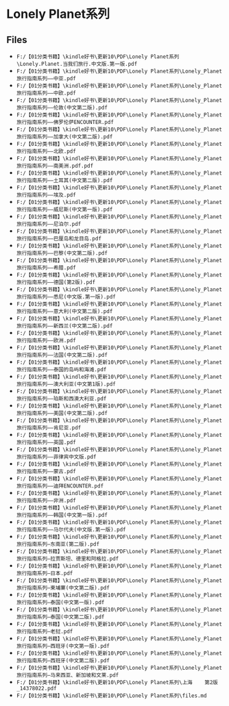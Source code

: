 # Lonely Planet系列

## Files

- `F:/【01分类书籍】\kindle好书\更新10\PDF\Lonely Planet系列\Lonely.Planet.当我们旅行.中文版.第一版.pdf`
- `F:/【01分类书籍】\kindle好书\更新10\PDF\Lonely Planet系列\Lonely_Planet旅行指南系列——中亚.pdf`
- `F:/【01分类书籍】\kindle好书\更新10\PDF\Lonely Planet系列\Lonely_Planet旅行指南系列——中欧.pdf`
- `F:/【01分类书籍】\kindle好书\更新10\PDF\Lonely Planet系列\Lonely_Planet旅行指南系列——伦敦(中文第二版).pdf`
- `F:/【01分类书籍】\kindle好书\更新10\PDF\Lonely Planet系列\Lonely_Planet旅行指南系列——佛罗伦萨ENCOUNTER.pdf`
- `F:/【01分类书籍】\kindle好书\更新10\PDF\Lonely Planet系列\Lonely_Planet旅行指南系列——加拿大(中文第二版).pdf`
- `F:/【01分类书籍】\kindle好书\更新10\PDF\Lonely Planet系列\Lonely_Planet旅行指南系列——北欧.pdf`
- `F:/【01分类书籍】\kindle好书\更新10\PDF\Lonely Planet系列\Lonely_Planet旅行指南系列——南美洲.pdf.pdf`
- `F:/【01分类书籍】\kindle好书\更新10\PDF\Lonely Planet系列\Lonely_Planet旅行指南系列——土耳其(中文第二版).pdf`
- `F:/【01分类书籍】\kindle好书\更新10\PDF\Lonely Planet系列\Lonely_Planet旅行指南系列——埃及.pdf`
- `F:/【01分类书籍】\kindle好书\更新10\PDF\Lonely Planet系列\Lonely_Planet旅行指南系列——威尼斯(中文第一版).pdf`
- `F:/【01分类书籍】\kindle好书\更新10\PDF\Lonely Planet系列\Lonely_Planet旅行指南系列——尼泊尔.pdf`
- `F:/【01分类书籍】\kindle好书\更新10\PDF\Lonely Planet系列\Lonely_Planet旅行指南系列——巴厘岛和龙目岛.pdf`
- `F:/【01分类书籍】\kindle好书\更新10\PDF\Lonely Planet系列\Lonely_Planet旅行指南系列——巴黎(中文第二版).pdf`
- `F:/【01分类书籍】\kindle好书\更新10\PDF\Lonely Planet系列\Lonely_Planet旅行指南系列——希腊.pdf`
- `F:/【01分类书籍】\kindle好书\更新10\PDF\Lonely Planet系列\Lonely_Planet旅行指南系列——德国(第2版).pdf`
- `F:/【01分类书籍】\kindle好书\更新10\PDF\Lonely Planet系列\Lonely_Planet旅行指南系列——悉尼(中文版.第一版).pdf`
- `F:/【01分类书籍】\kindle好书\更新10\PDF\Lonely Planet系列\Lonely_Planet旅行指南系列——意大利(中文第二版).pdf`
- `F:/【01分类书籍】\kindle好书\更新10\PDF\Lonely Planet系列\Lonely_Planet旅行指南系列——新西兰(中文第二版).pdf`
- `F:/【01分类书籍】\kindle好书\更新10\PDF\Lonely Planet系列\Lonely_Planet旅行指南系列——欧洲.pdf`
- `F:/【01分类书籍】\kindle好书\更新10\PDF\Lonely Planet系列\Lonely_Planet旅行指南系列——法国(中文第二版).pdf`
- `F:/【01分类书籍】\kindle好书\更新10\PDF\Lonely Planet系列\Lonely_Planet旅行指南系列——泰国的岛屿和海滩.pdf`
- `F:/【01分类书籍】\kindle好书\更新10\PDF\Lonely Planet系列\Lonely_Planet旅行指南系列——澳大利亚(中文第1版).pdf`
- `F:/【01分类书籍】\kindle好书\更新10\PDF\Lonely Planet系列\Lonely_Planet旅行指南系列——珀斯和西澳大利亚.pdf`
- `F:/【01分类书籍】\kindle好书\更新10\PDF\Lonely Planet系列\Lonely_Planet旅行指南系列——美国(中文第二版).pdf`
- `F:/【01分类书籍】\kindle好书\更新10\PDF\Lonely Planet系列\Lonely_Planet旅行指南系列——肯尼亚.pdf`
- `F:/【01分类书籍】\kindle好书\更新10\PDF\Lonely Planet系列\Lonely_Planet旅行指南系列——英国.pdf`
- `F:/【01分类书籍】\kindle好书\更新10\PDF\Lonely Planet系列\Lonely_Planet旅行指南系列——菲律宾中文版.pdf`
- `F:/【01分类书籍】\kindle好书\更新10\PDF\Lonely Planet系列\Lonely_Planet旅行指南系列——蒙古.pdf`
- `F:/【01分类书籍】\kindle好书\更新10\PDF\Lonely Planet系列\Lonely_Planet旅行指南系列——迪拜ENCOUNTER.pdf`
- `F:/【01分类书籍】\kindle好书\更新10\PDF\Lonely Planet系列\Lonely_Planet旅行指南系列——非洲.pdf`
- `F:/【01分类书籍】\kindle好书\更新10\PDF\Lonely Planet系列\Lonely_Planet旅行指南系列——韩国(中文第一版).pdf`
- `F:/【01分类书籍】\kindle好书\更新10\PDF\Lonely Planet系列\Lonely_Planet旅行指南系列——马尔代夫(中文版.第一版).pdf`
- `F:/【01分类书籍】\kindle好书\更新10\PDF\Lonely Planet系列\Lonely_Planet旅行指南系列—东南亚(第二版).pdf`
- `F:/【01分类书籍】\kindle好书\更新10\PDF\Lonely Planet系列\Lonely_Planet旅行指南系列—拉贾斯坦、德里和阿格拉.pdf`
- `F:/【01分类书籍】\kindle好书\更新10\PDF\Lonely Planet系列\Lonely_Planet旅行指南系列—日本.pdf`
- `F:/【01分类书籍】\kindle好书\更新10\PDF\Lonely Planet系列\Lonely_Planet旅行指南系列—柬埔寨(中文第二版).pdf`
- `F:/【01分类书籍】\kindle好书\更新10\PDF\Lonely Planet系列\Lonely_Planet旅行指南系列—泰国(中文第一版).pdf`
- `F:/【01分类书籍】\kindle好书\更新10\PDF\Lonely Planet系列\Lonely_Planet旅行指南系列—泰国(中文第二版).pdf`
- `F:/【01分类书籍】\kindle好书\更新10\PDF\Lonely Planet系列\Lonely_Planet旅行指南系列—老挝.pdf`
- `F:/【01分类书籍】\kindle好书\更新10\PDF\Lonely Planet系列\Lonely_Planet旅行指南系列—西班牙(中文第一版).pdf`
- `F:/【01分类书籍】\kindle好书\更新10\PDF\Lonely Planet系列\Lonely_Planet旅行指南系列—西班牙(中文第二版).pdf`
- `F:/【01分类书籍】\kindle好书\更新10\PDF\Lonely Planet系列\Lonely_Planet旅行指南系列—马来西亚、新加坡和文莱.pdf`
- `F:/【01分类书籍】\kindle好书\更新10\PDF\Lonely Planet系列\上海    第2版_14378022.pdf`
- `F:/【01分类书籍】\kindle好书\更新10\PDF\Lonely Planet系列\files.md`

